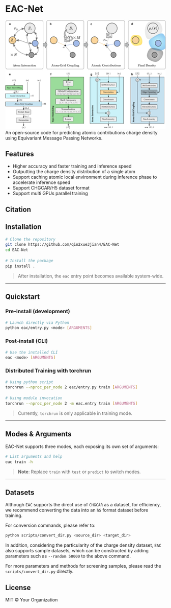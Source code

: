 # EAC-Net
![Model Structure](docs/imgs/model.png)
An open-source code for predicting atomic contributions charge density using Equivariant Message Passing Networks.

## Features
- Higher accuracy and faster training and inference speed
- Outputting the charge density distribution of a single atom
- Support caching atomic local environment during inference phase to accelerate inference speed
- Support CHGCAR/H5 dataset format
- Support multi GPUs parallel training

## Citation

## Installation

```bash
# Clone the repository
git clone https://github.com/qin2xue3jian4/EAC-Net
cd EAC-Net

# Install the package
pip install .
```

> After installation, the `eac` entry point becomes available system-wide.

---

## Quickstart

### Pre-install (development)

```bash
# Launch directly via Python
python eac/entry.py <mode> [ARGUMENTS]
```

### Post-install (CLI)

```bash
# Use the installed CLI
eac <mode> [ARGUMENTS]
```

### Distributed Training with torchrun

```bash
# Using python script
torchrun --nproc_per_node 2 eac/entry.py train [ARGUMENTS]

# Using module invocation
torchrun --nproc_per_node 2 -m eac.entry train [ARGUMENTS]
```
> Currently, `torchrun` is only applicable in training mode.
---

## Modes & Arguments

EAC-Net supports three modes, each exposing its own set of arguments:

```bash
# List arguments and help
eac train -h
```

> **Note**: Replace `train` with `test` or `predict` to switch modes.

---

## Datasets
Although `EAC` supports the direct use of `CHGCAR` as a dataset, for efficiency, we recommend converting the data into an `h5` format dataset before training.

For conversion commands, please refer to:
```bash
python scripts/convert_dir.py <source_dir> <target_dir>
```
In addition, considering the particularity of the charge density dataset, `EAC` also supports sample datasets, which can be constructed by adding parameters such as `--random 50000` to the above command.

For more parameters and methods for screening samples, please read the `scripts/convert_dir.py` directly.

## License

MIT © Your Organization
